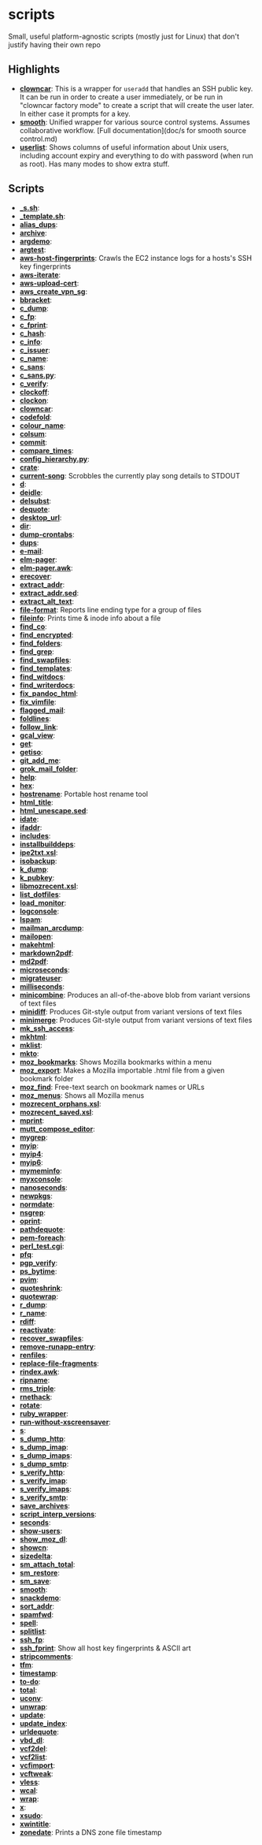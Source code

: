 scripts
=======

Small, useful platform-agnostic scripts (mostly just for Linux) that don't justify having their own repo

Highlights
----------
* **[clowncar](clowncar)**: This is a wrapper for `useradd` that handles an
  SSH public key.  It can be run in order to create a user immediately, or be
  run in "clowncar factory mode" to create a script that will create the user
  later.  In either case it prompts for a key.
* **[smooth](smooth)**: Unified wrapper for various source control systems.  Assumes
  collaborative workflow.  [Full documentation](doc/s for smooth source control.md)
* **[userlist](userlist)**: Shows columns of useful information about Unix
  users, including account expiry and everything to do with password (when run
  as root).  Has many modes to show extra stuff.

Scripts
-------
* **[_s.sh](_s.sh)**: 
* **[_template.sh](_template.sh)**: 
* **[alias_dups](alias_dups)**: 
* **[archive](archive)**: 
* **[argdemo](argdemo)**: 
* **[argtest](argtest)**: 
* **[aws-host-fingerprints](aws-host-fingerprints)**: Crawls the EC2 instance logs for a hosts's SSH key fingerprints
* **[aws-iterate](aws-iterate)**: 
* **[aws-upload-cert](aws-upload-cert)**: 
* **[aws_create_vpn_sg](aws_create_vpn_sg)**: 
* **[bbracket](bbracket)**: 
* **[c_dump](c_dump)**: 
* **[c_fp](c_fp)**: 
* **[c_fprint](c_fprint)**: 
* **[c_hash](c_hash)**: 
* **[c_info](c_info)**: 
* **[c_issuer](c_issuer)**: 
* **[c_name](c_name)**: 
* **[c_sans](c_sans)**: 
* **[c_sans.py](c_sans.py)**: 
* **[c_verify](c_verify)**: 
* **[clockoff](clockoff)**: 
* **[clockon](clockon)**: 
* **[clowncar](clowncar)**: 
* **[codefold](codefold)**: 
* **[colour_name](colour_name)**: 
* **[colsum](colsum)**: 
* **[commit](commit)**: 
* **[compare_times](compare_times)**: 
* **[config_hierarchy.py](config_hierarchy.py)**: 
* **[crate](crate)**: 
* **[current-song](current-song)**: Scrobbles the currently play song details to STDOUT
* **[d](d)**: 
* **[deidle](deidle)**: 
* **[delsubst](delsubst)**: 
* **[dequote](dequote)**: 
* **[desktop_url](desktop_url)**: 
* **[dir](dir)**: 
* **[dump-crontabs](dump-crontabs)**: 
* **[dups](dups)**: 
* **[e-mail](e-mail)**: 
* **[elm-pager](elm-pager)**: 
* **[elm-pager.awk](elm-pager.awk)**: 
* **[erecover](erecover)**: 
* **[extract_addr](extract_addr)**: 
* **[extract_addr.sed](extract_addr.sed)**: 
* **[extract_alt_text](extract_alt_text)**: 
* **[file-format](file-format)**: Reports line ending type for a group of files
* **[fileinfo](fileinfo)**: Prints time & inode info about a file
* **[find_co](find_co)**: 
* **[find_encrypted](find_encrypted)**: 
* **[find_folders](find_folders)**: 
* **[find_grep](find_grep)**: 
* **[find_swapfiles](find_swapfiles)**: 
* **[find_templates](find_templates)**: 
* **[find_witdocs](find_witdocs)**: 
* **[find_writerdocs](find_writerdocs)**: 
* **[fix_pandoc_html](fix_pandoc_html)**: 
* **[fix_vimfile](fix_vimfile)**: 
* **[flagged_mail](flagged_mail)**: 
* **[foldlines](foldlines)**: 
* **[follow_link](follow_link)**: 
* **[gcal_view](gcal_view)**: 
* **[get](get)**: 
* **[getiso](getiso)**: 
* **[git_add_me](git_add_me)**: 
* **[grok_mail_folder](grok_mail_folder)**: 
* **[help](help)**: 
* **[hex](hex)**: 
* **[hostrename](hostrename)**: Portable host rename tool
* **[html_title](html_title)**: 
* **[html_unescape.sed](html_unescape.sed)**: 
* **[idate](idate)**: 
* **[ifaddr](ifaddr)**: 
* **[includes](includes)**: 
* **[installbuilddeps](installbuilddeps)**: 
* **[ipe2txt.xsl](ipe2txt.xsl)**: 
* **[isobackup](isobackup)**: 
* **[k_dump](k_dump)**: 
* **[k_pubkey](k_pubkey)**: 
* **[libmozrecent.xsl](libmozrecent.xsl)**: 
* **[list_dotfiles](list_dotfiles)**: 
* **[load_monitor](load_monitor)**: 
* **[logconsole](logconsole)**: 
* **[lspam](lspam)**: 
* **[mailman_arcdump](mailman_arcdump)**: 
* **[mailopen](mailopen)**: 
* **[makehtml](makehtml)**: 
* **[markdown2pdf](markdown2pdf)**: 
* **[md2pdf](md2pdf)**: 
* **[microseconds](microseconds)**: 
* **[migrateuser](migrateuser)**: 
* **[milliseconds](milliseconds)**: 
* **[minicombine](minicombine)**: Produces an all-of-the-above blob from variant versions of text files
* **[minidiff](minidiff)**: Produces Git-style output from variant versions of text files
* **[minimerge](minimerge)**: Produces Git-style output from variant versions of text files
* **[mk_ssh_access](mk_ssh_access)**: 
* **[mkhtml](mkhtml)**: 
* **[mklist](mklist)**: 
* **[mkto](mkto)**: 
* **[moz_bookmarks](moz_bookmarks)**: Shows Mozilla bookmarks within a menu
* **[moz_export](moz_export)**: Makes a Mozilla importable .html file from a given bookmark folder
* **[moz_find](moz_find)**: Free-text search on bookmark names or URLs
* **[moz_menus](moz_menus)**: Shows all Mozilla menus
* **[mozrecent_orphans.xsl](mozrecent_orphans.xsl)**: 
* **[mozrecent_saved.xsl](mozrecent_saved.xsl)**: 
* **[mprint](mprint)**: 
* **[mutt_compose_editor](mutt_compose_editor)**: 
* **[mygrep](mygrep)**: 
* **[myip](myip)**: 
* **[myip4](myip4)**: 
* **[myip6](myip6)**: 
* **[mymeminfo](mymeminfo)**: 
* **[myxconsole](myxconsole)**: 
* **[nanoseconds](nanoseconds)**: 
* **[newpkgs](newpkgs)**: 
* **[normdate](normdate)**: 
* **[nsgrep](nsgrep)**: 
* **[oprint](oprint)**: 
* **[pathdequote](pathdequote)**: 
* **[pem-foreach](pem-foreach)**: 
* **[perl_test.cgi](perl_test.cgi)**: 
* **[pfq](pfq)**: 
* **[pgp_verify](pgp_verify)**: 
* **[ps_bytime](ps_bytime)**: 
* **[pvim](pvim)**: 
* **[quoteshrink](quoteshrink)**: 
* **[quotewrap](quotewrap)**: 
* **[r_dump](r_dump)**: 
* **[r_name](r_name)**: 
* **[rdiff](rdiff)**: 
* **[reactivate](reactivate)**: 
* **[recover_swapfiles](recover_swapfiles)**: 
* **[remove-runapp-entry](remove-runapp-entry)**: 
* **[renfiles](renfiles)**: 
* **[replace-file-fragments](replace-file-fragments)**: 
* **[rindex.awk](rindex.awk)**: 
* **[ripname](ripname)**: 
* **[rms_triple](rms_triple)**: 
* **[rnethack](rnethack)**: 
* **[rotate](rotate)**: 
* **[ruby_wrapper](ruby_wrapper)**: 
* **[run-without-xscreensaver](run-without-xscreensaver)**: 
* **[s](s)**: 
* **[s_dump_http](s_dump_http)**: 
* **[s_dump_imap](s_dump_imap)**: 
* **[s_dump_imaps](s_dump_imaps)**: 
* **[s_dump_smtp](s_dump_smtp)**: 
* **[s_verify_http](s_verify_http)**: 
* **[s_verify_imap](s_verify_imap)**: 
* **[s_verify_imaps](s_verify_imaps)**: 
* **[s_verify_smtp](s_verify_smtp)**: 
* **[save_archives](save_archives)**: 
* **[script_interp_versions](script_interp_versions)**: 
* **[seconds](seconds)**: 
* **[show-users](show-users)**: 
* **[show_moz_dl](show_moz_dl)**: 
* **[showcn](showcn)**: 
* **[sizedelta](sizedelta)**: 
* **[sm_attach_total](sm_attach_total)**: 
* **[sm_restore](sm_restore)**: 
* **[sm_save](sm_save)**: 
* **[smooth](smooth)**: 
* **[snackdemo](snackdemo)**: 
* **[sort_addr](sort_addr)**: 
* **[spamfwd](spamfwd)**: 
* **[spell](spell)**: 
* **[splitlist](splitlist)**: 
* **[ssh_fp](ssh_fp)**: 
* **[ssh_fprint](ssh_fprint)**: Show all host key fingerprints & ASCII art
* **[stripcomments](stripcomments)**: 
* **[tfm](tfm)**: 
* **[timestamp](timestamp)**: 
* **[to-do](to-do)**: 
* **[total](total)**: 
* **[uconv](uconv)**: 
* **[unwrap](unwrap)**: 
* **[update](update)**: 
* **[update_index](update_index)**: 
* **[urldequote](urldequote)**: 
* **[vbd_dl](vbd_dl)**: 
* **[vcf2del](vcf2del)**: 
* **[vcf2list](vcf2list)**: 
* **[vcfimport](vcfimport)**: 
* **[vcftweak](vcftweak)**: 
* **[vless](vless)**: 
* **[wcal](wcal)**: 
* **[wrap](wrap)**: 
* **[x](x)**: 
* **[xsudo](xsudo)**: 
* **[xwintitle](xwintitle)**: 
* **[zonedate](zonedate)**: Prints a DNS zone file timestamp

